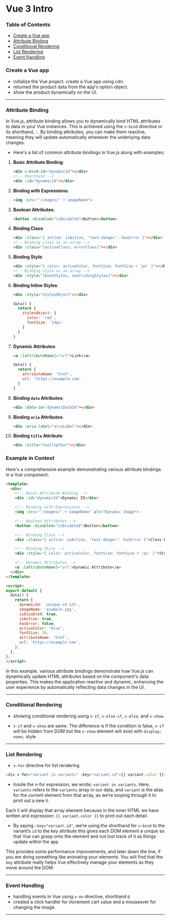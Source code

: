 # Vue 3 Intro


<!-- TABLE OF CONTENTS -->
### Table of Contents

- [Create a Vue app](#create-a-vue-app)
- [Attribute Binding](#attribute-binding)
- [Conditional Rendering](#conditional-rendering)
- [List Rendering](#list-rendering)
- [Event Handling](#event-handling)

### Create a Vue app

- initialize the Vue project. create a Vue app using cdn.
- returned the product data from the app's option object.
- show the product dynamically on the UI.


<hr>


### Attribute Binding

In Vue.js, attribute binding allows you to dynamically bind HTML attributes to data in your Vue instances. This is achieved using the `v-bind` directive or its shorthand, `:`. By binding attributes, you can make them reactive, meaning they will update automatically whenever the underlying data changes.

- Here's a list of common attribute bindings in Vue.js along with examples:

1. **Basic Attribute Binding**:
   ```html
   <div v-bind:id="dynamicId"></div>
   <!-- Shorthand -->
   <div :id="dynamicId"></div>
   ```

2. **Binding with Expressions**:
   ```html
   <img :src="'/images/' + imageName">
   ```

3. **Boolean Attributes**:
   ```html
   <button :disabled="isDisabled">Button</button>
   ```

4. **Binding Class**:
   ```html
   <div :class="{ active: isActive, 'text-danger': hasError }"></div>
   <!-- Binding class as an array -->
   <div :class="[activeClass, errorClass]"></div>
   ```

5. **Binding Style**:
   ```html
   <div :style="{ color: activeColor, fontSize: fontSize + 'px' }"></div>
   <!-- Binding style as an array -->
   <div :style="[baseStyles, overridingStyles]"></div>
   ```

6. **Binding Inline Styles**:
   ```html
   <div :style="stylesObject"></div>
   ```
   ```js
   data() {
     return {
       stylesObject: {
         color: 'red',
         fontSize: '14px'
       }
     }
   }
   ```

7. **Dynamic Attributes**:
   ```html
   <a :[attributeName]="url">Link</a>
   ```
   ```js
   data() {
     return {
       attributeName: 'href',
       url: 'https://example.com'
     }
   }
   ```

8. **Binding `data` Attributes**:
   ```html
   <div :data-id="dynamicDataId"></div>
   ```

9. **Binding `aria` Attributes**:
   ```html
   <div :aria-label="ariaLabel"></div>
   ```

10. **Binding `title` Attribute**:
    ```html
    <div :title="tooltipText"></div>
    ```

### Example in Context

Here's a comprehensive example demonstrating various attribute bindings in a Vue component:

```html
<template>
  <div>
    <!-- Basic Attribute Binding -->
    <div :id="dynamicId">Dynamic ID</div>

    <!-- Binding with Expressions -->
    <img :src="'/images/' + imageName" alt="Dynamic Image">

    <!-- Boolean Attributes -->
    <button :disabled="isDisabled">Button</button>

    <!-- Binding Class -->
    <div :class="{ active: isActive, 'text-danger': hasError }">Class Binding</div>

    <!-- Binding Style -->
    <div :style="{ color: activeColor, fontSize: fontSize + 'px' }">Style Binding</div>

    <!-- Dynamic Attributes -->
    <a :[attributeName]="url">Dynamic Attribute</a>
  </div>
</template>

<script>
export default {
  data() {
    return {
      dynamicId: 'unique-id-123',
      imageName: 'example.jpg',
      isDisabled: true,
      isActive: true,
      hasError: false,
      activeColor: 'blue',
      fontSize: 20,
      attributeName: 'href',
      url: 'https://example.com',
    };
  },
};
</script>
```

In this example, various attribute bindings demonstrate how Vue.js can dynamically update HTML attributes based on the component's data properties. This makes the application reactive and dynamic, enhancing the user experience by automatically reflecting data changes in the UI.


<hr>


### Conditional Rendering

- showing conditional rendering using `v-if`, `v-else-if`, `v-else`, and `v-show`.

- `v-if` and `v-show` are same. The difference is if the condition is false, `v-if` will be hidden from DOM but the `v-show` element will exist with `display: none;` style


<hr>


### List Rendering

- `v-for` directive for list rendering

```javascript
<div v-for="variant in variants" :key="variant.id">{{ variant.color }}</div>
```

- Inside the v-for expression, we wrote: `variant in variants`. Here, `variants` refers to the `variants` array in our data, and `variant` is the alias for the current element from that array, as we’re looping through it to print out a new li.

Each li will display that array element because in the inner HTML we have written and expression: `{{ variant.color }}` to print out each detail.

- By saying `:key="variant.id"`, we’re using the shorthand for `v-bind` to the variant’s `id` to the key attribute this gives each DOM element a unique so that Vue can grasp onto the element and not lost track of it as  things update within the app

This provides some performance improvements, and later down the line, if you are doing something like animating your elements. You will find that the `key` attribute really helps Vue effectively manage your elements as they move around the DOM.


<hr>


### Event Handling

- handling events in Vue using `v-on` directive, shorthand `@`
- created a click handler for increment cart value and a mouseover for changing the image.

<hr>


